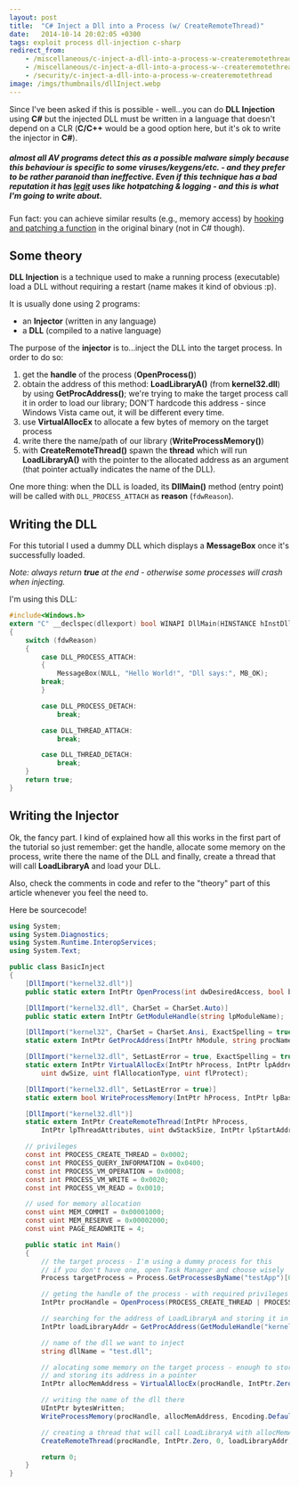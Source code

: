 ```yaml
---
layout: post
title:  "C# Inject a Dll into a Process (w/ CreateRemoteThread)"
date:   2014-10-14 20:02:05 +0300
tags: exploit process dll-injection c-sharp
redirect_from: 
    - /miscellaneous/c-inject-a-dll-into-a-process-w-createremotethread
    - /miscellaneous/c-inject-a-dll-into-a-process-w--createremotethread
    - /security/c-inject-a-dll-into-a-process-w-createremotethread
image: /imgs/thumbnails/dllInject.webp
---
```


Since I've been asked if this is possible - well...you can do **DLL Injection** using **C#** but the injected DLL must be written in a language that doesn't depend on a CLR (**C/C++** would be a good option here, but it's ok to write the injector in **C#**).


##### almost all AV programs detect this as a possible malware simply because this behaviour is specific to some viruses/keygens/etc. - and they prefer to be rather paranoid than ineffective. Even if this technique has a _bad reputation_ it has <u>legit</u> uses like hotpatching & logging - and this is what I'm going to write about.

Fun fact: you can achieve similar results (e.g., memory access) by [hooking and patching a function](https://codingvision.net/security/hot-patching-functions-with-intel-pin) in the original binary (not in C# though).

## Some theory

**DLL Injection** is a technique used to make a running process (executable) load a DLL without requiring a restart (name makes it kind of obvious :p).

It is usually done using 2 programs:

*   an **Injector** (written in any language)
*   a **DLL** (compiled to a native language)

The purpose of the **injector** is to...inject the DLL into the target process.
In order to do so:

1.  get the **handle** of the process (**OpenProcess()**)
2.  obtain the address of this method: **LoadLibraryA()** (from **kernel32.dll**) by using **GetProcAddress()**; we're trying to make the target process call it in order to load our library; DON'T hardcode this address - since Windows Vista came out, it will be different every time.
3.  use **VirtualAllocEx** to allocate a few bytes of memory on the target process
4.  write there the name/path of our library (**WriteProcessMemory()**)
5.  with **CreateRemoteThread()** spawn the **thread** which will run **LoadLibraryA()** with the pointer to the allocated address as an argument (that pointer actually indicates the name of the DLL).

One more thing: when the DLL is loaded, its **DllMain()** method (entry point) will be called with `DLL_PROCESS_ATTACH` as **reason** (`fdwReason`).

## Writing the DLL

For this tutorial I used a dummy DLL which displays a **MessageBox** once it's successfully loaded.

_Note: always return **true** at the end - otherwise some processes will crash when injecting._

I'm using this DLL:

```c
#include<Windows.h>
extern "C" __declspec(dllexport) bool WINAPI DllMain(HINSTANCE hInstDll, DWORD fdwReason, LPVOID lpvReserved)
{
    switch (fdwReason)
    {
        case DLL_PROCESS_ATTACH:
        {
            MessageBox(NULL, "Hello World!", "Dll says:", MB_OK);
	    break;
        }

        case DLL_PROCESS_DETACH:
            break;

        case DLL_THREAD_ATTACH:
            break;

        case DLL_THREAD_DETACH:
            break;
    }
    return true;
}
```

## Writing the Injector

Ok, the fancy part. I kind of explained how all this works in the first part of the tutorial so just remember: get the handle, allocate some memory on the process, write there the name of the DLL and finally, create a thread that will call **LoadLibraryA** and load your DLL.

Also, check the comments in code and refer to the "theory" part of this article whenever you feel the need to.

Here be sourcecode!

```csharp
using System;
using System.Diagnostics;
using System.Runtime.InteropServices;
using System.Text;

public class BasicInject
{
    [DllImport("kernel32.dll")]
    public static extern IntPtr OpenProcess(int dwDesiredAccess, bool bInheritHandle, int dwProcessId);

    [DllImport("kernel32.dll", CharSet = CharSet.Auto)]
    public static extern IntPtr GetModuleHandle(string lpModuleName);

    [DllImport("kernel32", CharSet = CharSet.Ansi, ExactSpelling = true, SetLastError = true)]
    static extern IntPtr GetProcAddress(IntPtr hModule, string procName);

    [DllImport("kernel32.dll", SetLastError = true, ExactSpelling = true)]
    static extern IntPtr VirtualAllocEx(IntPtr hProcess, IntPtr lpAddress,
        uint dwSize, uint flAllocationType, uint flProtect);

    [DllImport("kernel32.dll", SetLastError = true)]
    static extern bool WriteProcessMemory(IntPtr hProcess, IntPtr lpBaseAddress, byte[] lpBuffer, uint nSize, out UIntPtr lpNumberOfBytesWritten);

    [DllImport("kernel32.dll")]
    static extern IntPtr CreateRemoteThread(IntPtr hProcess,
        IntPtr lpThreadAttributes, uint dwStackSize, IntPtr lpStartAddress, IntPtr lpParameter, uint dwCreationFlags, IntPtr lpThreadId);

    // privileges
    const int PROCESS_CREATE_THREAD = 0x0002;
    const int PROCESS_QUERY_INFORMATION = 0x0400;
    const int PROCESS_VM_OPERATION = 0x0008;
    const int PROCESS_VM_WRITE = 0x0020;
    const int PROCESS_VM_READ = 0x0010;

    // used for memory allocation
    const uint MEM_COMMIT = 0x00001000;
    const uint MEM_RESERVE = 0x00002000;
    const uint PAGE_READWRITE = 4;

    public static int Main()
    {
        // the target process - I'm using a dummy process for this
        // if you don't have one, open Task Manager and choose wisely
        Process targetProcess = Process.GetProcessesByName("testApp")[0];

        // geting the handle of the process - with required privileges
        IntPtr procHandle = OpenProcess(PROCESS_CREATE_THREAD | PROCESS_QUERY_INFORMATION | PROCESS_VM_OPERATION | PROCESS_VM_WRITE | PROCESS_VM_READ, false, targetProcess.Id);

        // searching for the address of LoadLibraryA and storing it in a pointer
        IntPtr loadLibraryAddr = GetProcAddress(GetModuleHandle("kernel32.dll"), "LoadLibraryA");

        // name of the dll we want to inject
        string dllName = "test.dll";

        // alocating some memory on the target process - enough to store the name of the dll
        // and storing its address in a pointer
        IntPtr allocMemAddress = VirtualAllocEx(procHandle, IntPtr.Zero, (uint)((dllName.Length + 1) * Marshal.SizeOf(typeof(char))), MEM_COMMIT | MEM_RESERVE, PAGE_READWRITE);

        // writing the name of the dll there
        UIntPtr bytesWritten;
        WriteProcessMemory(procHandle, allocMemAddress, Encoding.Default.GetBytes(dllName), (uint)((dllName.Length + 1) * Marshal.SizeOf(typeof(char))), out bytesWritten);

        // creating a thread that will call LoadLibraryA with allocMemAddress as argument
        CreateRemoteThread(procHandle, IntPtr.Zero, 0, loadLibraryAddr, allocMemAddress, 0, IntPtr.Zero);

        return 0;
    }
}
```
